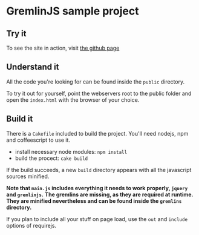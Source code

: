 # GremlinJS sample project

## Try it

To see the site in action, visit [the github page](http://grmlin.github.com/gremlinjs_sample/)

## Understand it

All the code you're looking for can be found inside the `public` directory.

To try it out for yourself, point the webservers root to the public folder and open the `index.html` with the browser of
your choice.

## Build it

There is a `Cakefile` included to build the project. You'll need nodejs, npm and coffeescript to use it.

- install necessary node modules: `npm install`
- build the procect: `cake build`

If the build succeeds, a new `build` directory appears with all the javascript sources minified.

**Note that `main.js` includes everything it needs to work properly, `jquery` and `gremlinjs`.**
**The gremlins are missing, as they are required at runtime. They are minified nevertheless and can be found inside the
`gremlins` directory.**

If you plan to include all your stuff on page load, use the `out` and `include` options of requirejs.